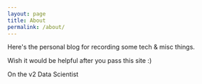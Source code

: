 ```yaml
---
layout: page
title: About
permalink: /about/
---
```

Here's the personal blog for recording some tech & misc things.

Wish it would be helpful after you pass this site :)

On the v2 Data Scientist
